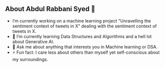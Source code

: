 ## About Abdul Rabbani Syed 👋


- I’m currently working on a machine learning project "Unravelling the sentiment context of tweets in X" dealing with the sentiment context of tweets in X.
- 🌱 I’m currently learning Data Structures and Algorithms and a hell lot about Generative AI.
- 💬 Ask me about anything that interests you in Machine learning or DSA.
- ⚡ Fun fact: I care less about others than myself yet self-conscious about my surroundings.
